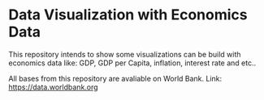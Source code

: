 <h1> Data Visualization with Economics Data </h1>

This repository intends to show some visualizations can be build with economics data like: GDP, GDP per Capita, inflation, interest rate and etc..

All bases from this repository are avaliable on World Bank. Link: https://data.worldbank.org
